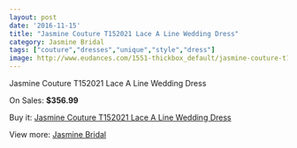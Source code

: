```yaml
---
layout: post
date: '2016-11-15'
title: "Jasmine Couture T152021 Lace A Line Wedding Dress"
category: Jasmine Bridal
tags: ["couture","dresses","unique","style","dress"]
image: http://www.eudances.com/1551-thickbox_default/jasmine-couture-t152021-lace-a-line-wedding-dress.jpg
---
```

Jasmine Couture T152021 Lace A Line Wedding Dress

On Sales: **$356.99**
<a href="https://www.eudances.com/en/jasmine-bridal/544-jasmine-couture-t152021-lace-a-line-wedding-dress.html"><amp-img layout="responsive" width="600" height="600" src="//www.eudances.com/1551-thickbox_default/jasmine-couture-t152021-lace-a-line-wedding-dress.jpg" alt="Jasmine Couture T152021 Lace A Line Wedding Dress 0" /></a>
<a href="https://www.eudances.com/en/jasmine-bridal/544-jasmine-couture-t152021-lace-a-line-wedding-dress.html"><amp-img layout="responsive" width="600" height="600" src="//www.eudances.com/1552-thickbox_default/jasmine-couture-t152021-lace-a-line-wedding-dress.jpg" alt="Jasmine Couture T152021 Lace A Line Wedding Dress 1" /></a>

Buy it: [Jasmine Couture T152021 Lace A Line Wedding Dress](https://www.eudances.com/en/jasmine-bridal/544-jasmine-couture-t152021-lace-a-line-wedding-dress.html "Jasmine Couture T152021 Lace A Line Wedding Dress")

View more: [Jasmine Bridal](https://www.eudances.com/en/6-jasmine-bridal "Jasmine Bridal")